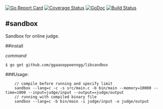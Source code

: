 [![Go Report Card](https://goreportcard.com/badge/github.com/ggaaooppeenngg/libsandbox)](https://goreportcard.com/report/github.com/ggaaooppeenngg/libsandbox)
[![Coverage Status](https://coveralls.io/repos/github/ggaaooppeenngg/libsandbox/badge.svg?branch=master)](https://coveralls.io/github/ggaaooppeenngg/libsandbox?branch=master)
[![GoDoc](https://godoc.org/github.com/ggaaooppeenngg/libsandbox?status.svg)](https://godoc.org/github.com/ggaaooppeenngg/libsandbox)
[![Build Status](https://drone.io/github.com/ggaaooppeenngg/libsandbox/status.png)](https://drone.io/github.com/ggaaooppeenngg/libsandbox/latest)

#sandbox
---

Sandbox for online judge.

##install

*command*

```
$ go get github.com/ggaaooppeenngg/libsandbox

```

###Usage:

```
    // compile before running and specify limit
    sandbox --lang=c -c -s src/main.c -b bin/main --memory=10000 --time=1000 --input=judge/input --output==judge/output
    // running with compiled binary file
    sandbox --lang=c -b bin/main -i judge/input -o judge/output
```
